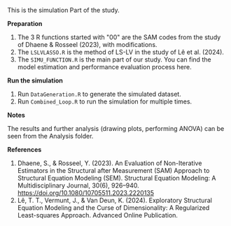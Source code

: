 This is the simulation Part of the study.  

**Preparation**
1. The 3 R functions started with "00" are the SAM codes from the study of Dhaene & Rosseel (2023), with modifications.
2. The `LSLVLASSO.R` is the method of LS-LV in the study of Lê et al. (2024).
3. The `SIMU_FUNCTION.R` is the main part of our study. You can find the model estimation and performance evaluation process here.

  
**Run the simulation**
1. Run `DataGeneration.R` to generate the simulated dataset.
2. Run `Combined_Loop.R` to run the simulation for multiple times.

  
**Notes**  

The results and further analysis (drawing plots, performing ANOVA) can be seen from the Analysis folder.

  
**References**
1. Dhaene, S., & Rosseel, Y. (2023). An Evaluation of Non-Iterative Estimators in the Structural after Measurement (SAM) Approach to Structural Equation Modeling (SEM). Structural Equation Modeling: A Multidisciplinary Journal, 30(6), 926–940. https://doi.org/10.1080/10705511.2023.2220135 
2. Lê, T. T., Vermunt, J., & Van Deun, K. (2024). Exploratory Structural Equation Modeling and the Curse of Dimensionality: A Regularized Least-squares Approach. Advanced Online Publication.
